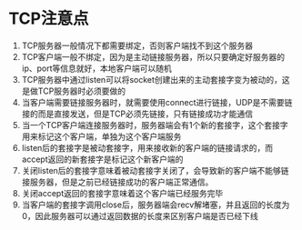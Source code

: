 # TCP注意点

1. TCP服务器一般情况下都需要绑定，否则客户端找不到这个服务器
2. TCP客户端一般不绑定，因为是主动链接服务器，所以只要确定好服务器的ip、port等信息就好，本地客户端可以随机
3. TCP服务器中通过listen可以将socket创建出来的主动套接字变为被动的，这是做TCP服务器时必须要做的
4. 当客户端需要链接服务器时，就需要使用connect进行链接，UDP是不需要链接的而是直接发送，但是TCP必须先链接，只有链接成功才能通信
5. 当一个TCP客户端连接服务器时，服务器端会有1个新的套接字，这个套接字用来标记这个客户端，单独为这个客户端服务
6. listen后的套接字是被动套接字，用来接收新的客户端的链接请求的，而accept返回的新套接字是标记这个新客户端的
7. 关闭listen后的套接字意味着被动套接字关闭了，会导致新的客户端不能够链接服务器，但是之前已经链接成功的客户端正常通信。
8. 关闭accept返回的套接字意味着这个客户端已经服务完毕
9. 当客户端的套接字调用close后，服务器端会recv解堵塞，并且返回的长度为0，因此服务器可以通过返回数据的长度来区别客户端是否已经下线

